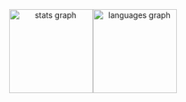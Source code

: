
<div align="center" style="display: flex; justify-content: center;">
  <img src="https://github-readme-stats.vercel.app/api?username=Eduardo-Maia98&hide_title=false&hide_rank=false&show_icons=true&include_all_commits=true&disable_animations=false&theme=github_dark&hide_border=true" 
    height="150"
    alt="stats graph"  
    />
  <img src="https://github-readme-stats.vercel.app/api/top-langs?username=Eduardo-Maia98&hide_title=false&layout=compact&card_width=320&langs_count=5&theme=github_dark&hide_border=true" 
    height="150" 
    alt="languages graph"  
    />
</div>
